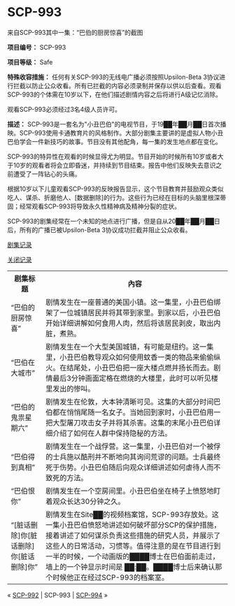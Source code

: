 # SCP-993
                        




来自SCP-993其中一集：“巴伯的厨房惊喜”的截图



**项目编号：** SCP-993

**项目等级：** Safe

**特殊收容措施：** 任何有关SCP-993的无线电广播必须按照Upsilon-Beta 3协议进行拦截以防止公众收看。所有已拦截的内容必须录制并保存以供以后查看。观看SCP-993的个体需在10岁以下，在他们描述剧情内容之后将进行A级记忆消除。

观看SCP-993必须经过3名4级人员许可。

**描述：** SCP-993是一套名为"小丑巴伯"的电视节目，于19██年██月██日首次播映。SCP-993使用卡通教育片的风格制作。大部分剧集主要讲的是虚拟人物小丑巴伯学会一件新技巧的故事。节目没有其他配角，每一集的发生地点都在变化。

SCP-993的特异性在观看的时候显得尤为明显。节目开始的时候所有10岁或者大于10岁的观看者将会立即昏迷，并持续到节目结束。报告中他们反映失去意识之前遭受了一阵钻心的头痛。

根据10岁以下儿童观看SCP-993的反映报告显示，这个节目教育并鼓励观众类似吃人、谋杀、折磨他人、[数据删除]的行为。这些行为已经在目标的头脑里根深蒂固；经常观看SCP-993将导致永久性精神病及精神分裂的症状。

SCP-993的剧集经常在一个未知的地点进行广播，但是自从20██年██月██日后，所有的广播已被Upsilon-Beta 3协议成功拦截并阻止公众收看。


<a shape='rect' class='collapsible-block-link' href='javascript:;'>&#21095;&#38598;&#35760;&#24405;</a>

<a shape='rect' class='collapsible-block-link' href='javascript:;'>&#20851;&#38381;&#35760;&#24405;</a>

<table class='wiki-content-table'>
 <tr>
  <th colspan='1' rowspan='1'>&#21095;&#38598;&#26631;&#39064;</th>
  <th colspan='1' rowspan='1'>&#20839;&#23481;</th>
 </tr>
 <tr>
  <td colspan='1' rowspan='1'>&#8220;&#24052;&#20271;&#30340;&#21416;&#25151;&#24778;&#21916;&#8221;</td>
  <td colspan='1' rowspan='1'>&#21095;&#24773;&#21457;&#29983;&#22312;&#19968;&#24231;&#26222;&#36890;&#30340;&#32654;&#22269;&#23567;&#38215;&#12290;&#36825;&#19968;&#38598;&#37324;&#65292;&#23567;&#19985;&#24052;&#20271;&#32465;&#26550;&#20102;&#19968;&#20301;&#22478;&#38215;&#23621;&#27665;&#24182;&#23558;&#20854;&#24102;&#21040;&#23478;&#37324;&#12290;&#21040;&#23478;&#20197;&#21518;&#65292;&#23567;&#19985;&#24052;&#20271;&#24320;&#22987;&#35814;&#32454;&#35762;&#35299;&#22914;&#20309;&#39135;&#29992;&#20154;&#32905;&#65292;&#28982;&#21518;&#23558;&#35813;&#23621;&#27665;&#21093;&#30382;&#65292;&#21462;&#20986;&#20869;&#33039;&#65292;&#29038;&#29087;&#12290;</td>
 </tr>
 <tr>
  <td colspan='1' rowspan='1'>&#8220;&#24052;&#20271;&#22312;&#22823;&#22478;&#24066;&#8221;</td>
  <td colspan='1' rowspan='1'>&#21095;&#24773;&#21457;&#29983;&#22312;&#19968;&#20010;&#22823;&#22411;&#32654;&#22269;&#22478;&#38215;&#65292;&#26377;&#21487;&#33021;&#26159;&#32445;&#32422;&#12290;&#36825;&#19968;&#38598;&#37324;&#65292;&#23567;&#19985;&#24052;&#20271;&#25945;&#23548;&#35266;&#20247;&#22914;&#20309;&#20351;&#29992;&#34442;&#39321;&#19968;&#31867;&#30340;&#29289;&#21697;&#26469;&#20599;&#20599;&#32437;&#28779;&#12290;&#22312;&#32467;&#23614;&#22788;&#65292;&#23567;&#19985;&#24052;&#20271;&#25226;&#19968;&#24231;&#22823;&#27004;&#28857;&#29123;&#24182;&#25196;&#38271;&#32780;&#21435;&#12290;&#21095;&#24773;&#26368;&#21518;3&#20998;&#38047;&#30011;&#38754;&#23450;&#26684;&#22312;&#29123;&#28903;&#30340;&#22823;&#27004;&#37324;&#65292;&#27492;&#26102;&#21487;&#20197;&#21548;&#35265;&#27004;&#37324;&#21457;&#20986;&#30340;&#24808;&#21483;&#12290;</td>
 </tr>
 <tr>
  <td colspan='1' rowspan='1'>&#8220;&#24052;&#20271;&#30340;&#39740;&#31071;&#26143;&#26399;&#20845;&#8221;</td>
  <td colspan='1' rowspan='1'>&#21095;&#24773;&#21457;&#29983;&#22312;&#20262;&#25958;&#65292;&#22823;&#26412;&#38047;&#28165;&#26224;&#21487;&#35265;&#12290;&#36825;&#38598;&#30340;&#22823;&#37096;&#20998;&#26102;&#38388;&#24052;&#20271;&#37117;&#22312;&#24708;&#24708;&#23614;&#38543;&#19968;&#21517;&#22899;&#23376;&#12290;&#24403;&#22905;&#22238;&#21040;&#23478;&#26102;&#65292;&#23567;&#19985;&#24052;&#20271;&#29992;&#19968;&#25226;&#22823;&#22411;&#23648;&#20992;&#25915;&#20987;&#22899;&#23376;&#24182;&#23558;&#20854;&#26432;&#23475;&#12290;&#36825;&#38598;&#30340;&#26411;&#23614;&#23567;&#19985;&#24052;&#20271;&#35814;&#32454;&#20171;&#32461;&#20102;&#22914;&#20309;&#22312;&#20154;&#32676;&#20013;&#20445;&#25345;&#38544;&#31192;&#30340;&#26041;&#27861;&#12290;</td>
 </tr>
 <tr>
  <td colspan='1' rowspan='1'>&#8220;&#24052;&#20271;&#24471;&#21040;&#30495;&#30456;&#8221;</td>
  <td colspan='1' rowspan='1'>&#21095;&#24773;&#21457;&#29983;&#22312;&#19968;&#20010;&#25112;&#20440;&#33829;&#12290;&#36825;&#19968;&#38598;&#37324;&#65292;&#23567;&#19985;&#24052;&#20271;&#23545;&#19968;&#20010;&#34987;&#20440;&#30340;&#22763;&#20853;&#26045;&#20197;&#37239;&#21009;&#24182;&#19981;&#26029;&#22320;&#21521;&#20854;&#35810;&#38382;&#33618;&#35884;&#30340;&#38382;&#39064;&#12290;&#22763;&#20853;&#26368;&#32456;&#27515;&#20110;&#20260;&#21183;&#12290;&#23567;&#19985;&#24052;&#20271;&#38543;&#21518;&#21521;&#35266;&#20247;&#35814;&#32454;&#35762;&#36848;&#22914;&#20309;&#34384;&#24453;&#20154;&#32780;&#19981;&#33268;&#27515;&#30340;&#26041;&#27861;&#12290;</td>
 </tr>
 <tr>
  <td colspan='1' rowspan='1'>&#8220;&#24052;&#20271;&#24680;&#20320;&#8221;</td>
  <td colspan='1' rowspan='1'>&#21095;&#24773;&#21457;&#29983;&#22312;&#19968;&#20010;&#31354;&#25151;&#38388;&#37324;&#12290;&#23567;&#19985;&#24052;&#20271;&#22352;&#22312;&#26885;&#23376;&#19978;&#24868;&#24594;&#22320;&#30447;&#30528;&#35266;&#20247;&#38271;&#36798;30&#20998;&#38047;&#20043;&#20037;&#12290;</td>
 </tr>
 <tr>
  <td colspan='1' rowspan='1'>&#8220;[&#33039;&#35805;&#21024;&#38500;]&#20320;[&#33039;&#35805;&#21024;&#38500;]&#20320;[&#33039;&#35805;&#21024;&#38500;]&#20320;&#8221;</td>
  <td colspan='1' rowspan='1'>&#21095;&#24773;&#21457;&#29983;&#22312;Site&#9608;&#9608;&#30340;&#35270;&#39057;&#26723;&#26696;&#39302;&#65292;SCP-993&#23384;&#25918;&#22788;&#12290;&#36825;&#19968;&#38598;&#23567;&#19985;&#24052;&#20271;&#24868;&#24594;&#22320;&#35762;&#36848;&#22914;&#20309;&#30772;&#22351;&#37096;&#20998;SCP&#30340;&#20445;&#25252;&#25514;&#26045;&#65292;&#25509;&#30528;&#35762;&#36848;&#20102;&#22914;&#20309;&#35851;&#26432;&#36127;&#36131;&#36825;&#20123;&#25514;&#26045;&#30340;&#30740;&#31350;&#20154;&#21592;&#65292;&#24182;&#23637;&#31034;&#20102;&#36825;&#20123;&#20154;&#30340;&#26085;&#24120;&#27963;&#21160;&#65292;&#20064;&#24815;&#31561;&#12290;&#20540;&#24471;&#27880;&#24847;&#30340;&#26159;&#22312;&#33410;&#30446;&#36827;&#34892;&#21040;&#19968;&#21322;&#30340;&#26102;&#20505;&#65292;&#19968;&#20010;&#21160;&#30011;&#29256;&#30340;&#9608;&#9608;&#9608;&#9608;&#21338;&#22763;&#22312;&#24052;&#20271;&#38754;&#21069;&#36208;&#36807;&#65292;&#22681;&#19978;&#30340;&#19968;&#20010;&#38047;&#26174;&#31034;&#26102;&#38388;&#26159; &#9608;&#9608;:&#9608;&#9608;&#12290;&#9608;&#9608;&#9608;&#9608;&#21338;&#22763;&#21518;&#26469;&#30830;&#35748;&#37027;&#20010;&#26102;&#20505;&#20182;&#27491;&#22312;&#32463;&#36807;SCP-993&#30340;&#26723;&#26696;&#23460;&#12290;</td>
 </tr>
</table>





« [SCP-992](/scp-992) | SCP-993 | [SCP-994](/scp-994) »





                    